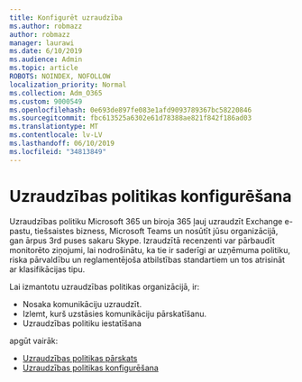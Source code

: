 ```yaml
---
title: Konfigurēt uzraudzība
ms.author: robmazz
author: robmazz
manager: laurawi
ms.date: 6/10/2019
ms.audience: Admin
ms.topic: article
ROBOTS: NOINDEX, NOFOLLOW
localization_priority: Normal
ms.collection: Adm_O365
ms.custom: 9000549
ms.openlocfilehash: 0e693de897fe083e1afd9093789367bc58220846
ms.sourcegitcommit: fbc613525a6302e61d78388ae821f842f186ad03
ms.translationtype: MT
ms.contentlocale: lv-LV
ms.lasthandoff: 06/10/2019
ms.locfileid: "34813849"
---
```

# <a name="configure-supervision-policies"></a>Uzraudzības politikas konfigurēšana

Uzraudzības politiku Microsoft 365 un biroja 365 ļauj uzraudzīt Exchange e-pastu, tiešsaistes bizness, Microsoft Teams un nosūtīt jūsu organizācijā, gan ārpus 3rd puses sakaru Skype. Izraudzītā recenzenti var pārbaudīt monitorēto ziņojumi, lai nodrošinātu, ka tie ir saderīgi ar uzņēmuma politiku, riska pārvaldību un reglamentējoša atbilstības standartiem un tos atrisināt ar klasifikācijas tipu.

Lai izmantotu uzraudzības politikas organizācijā, ir:

- Nosaka komunikāciju uzraudzīt.
- Izlemt, kurš uzstāsies komunikāciju pārskatīšanu.
- Uzraudzības politiku iestatīšana

apgūt vairāk:

- [Uzraudzības politikas pārskats](https://docs.microsoft.com/office365/securitycompliance/supervision-policies)
- [Uzraudzības politikas konfigurēšana](https://docs.microsoft.com/office365/securitycompliance/configure-supervision-policies)
